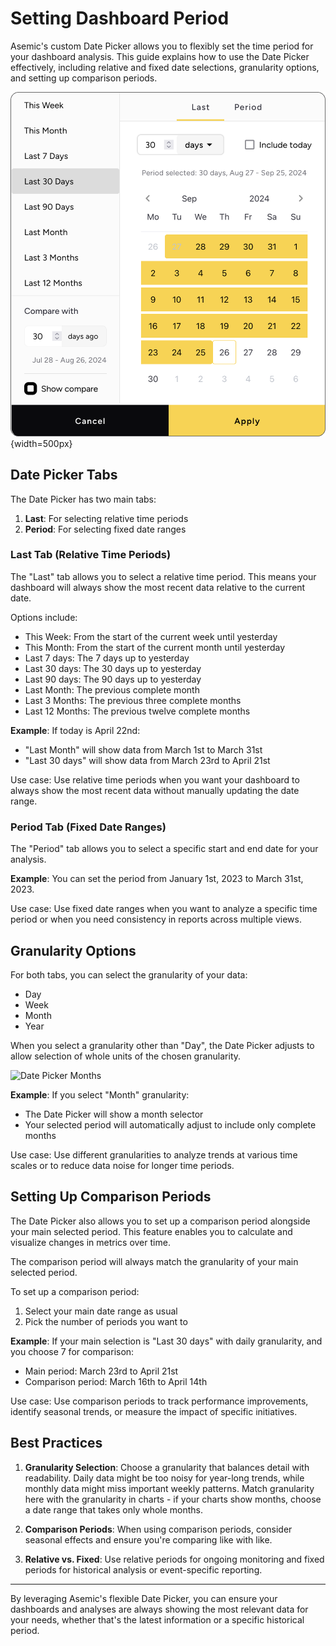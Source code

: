 
# Setting Dashboard Period

Asemic's custom Date Picker allows you to flexibly set the time period for your dashboard analysis. This guide explains how to use the Date Picker effectively, including relative and fixed date selections, granularity options, and setting up comparison periods.

![Date Picker](../public/img/date-picker.png){width=500px}

## Date Picker Tabs

The Date Picker has two main tabs:

1. **Last**: For selecting relative time periods
2. **Period**: For selecting fixed date ranges

### Last Tab (Relative Time Periods)

The "Last" tab allows you to select a relative time period. This means your dashboard will always show the most recent data relative to the current date.

Options include:

- This Week: From the start of the current week until yesterday
- This Month: From the start of the current month until yesterday
- Last 7 days: The 7 days up to yesterday
- Last 30 days: The 30 days up to yesterday
- Last 90 days: The 90 days up to yesterday
- Last Month: The previous complete month
- Last 3 Months: The previous three complete months
- Last 12 Months: The previous twelve complete months

__Example__:
If today is April 22nd:
- "Last Month" will show data from March 1st to March 31st
- "Last 30 days" will show data from March 23rd to April 21st

Use case: Use relative time periods when you want your dashboard to always show the most recent data without manually updating the date range.

### Period Tab (Fixed Date Ranges)

The "Period" tab allows you to select a specific start and end date for your analysis.

__Example__:
You can set the period from January 1st, 2023 to March 31st, 2023.

Use case: Use fixed date ranges when you want to analyze a specific time period or when you need consistency in reports across multiple views.

## Granularity Options

For both tabs, you can select the granularity of your data:

- Day
- Week
- Month
- Year

When you select a granularity other than "Day", the Date Picker adjusts to allow selection of whole units of the chosen granularity.

![Date Picker Months](../assets/date-picker-month.png)

__Example__:
If you select "Month" granularity:
- The Date Picker will show a month selector
- Your selected period will automatically adjust to include only complete months

Use case: Use different granularities to analyze trends at various time scales or to reduce data noise for longer time periods.

## Setting Up Comparison Periods

The Date Picker also allows you to set up a comparison period alongside your main selected period. This feature enables you to calculate and visualize changes in metrics over time.

The comparison period will always match the granularity of your main selected period.

To set up a comparison period:

1. Select your main date range as usual
2. Pick the number of periods you want to 


__Example__:
If your main selection is "Last 30 days" with daily granularity, and you choose 7 for comparison:
- Main period: March 23rd to April 21st
- Comparison period: March 16th to April 14th

Use case: Use comparison periods to track performance improvements, identify seasonal trends, or measure the impact of specific initiatives.

## Best Practices

1. **Granularity Selection**: Choose a granularity that balances detail with readability. Daily data might be too noisy for year-long trends, while monthly data might miss important weekly patterns. Match granularity here with the granularity in charts - if your charts show months, choose a date range that takes only whole months.

2. **Comparison Periods**: When using comparison periods, consider seasonal effects and ensure you're comparing like with like.

3. **Relative vs. Fixed**: Use relative periods for ongoing monitoring and fixed periods for historical analysis or event-specific reporting.

---
By leveraging Asemic's flexible Date Picker, you can ensure your dashboards and analyses are always showing the most relevant data for your needs, whether that's the latest information or a specific historical period.
